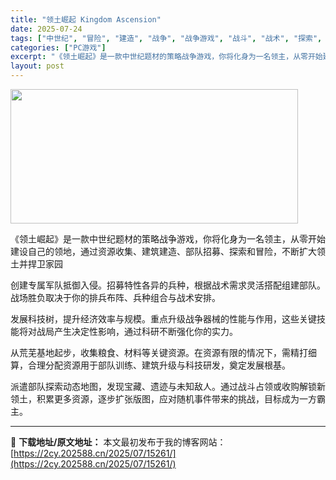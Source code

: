 ```yaml
---
title: "领土崛起 Kingdom Ascension"
date: 2025-07-24
tags: ["中世纪", "冒险", "建造", "战争", "战争游戏", "战斗", "战术", "探索", "策略", "策略战争"]
categories: ["PC游戏"]
excerpt: "《领土崛起》是一款中世纪题材的策略战争游戏，你将化身为一名领主，从零开始建设自己的领地，通过资源收集、建筑建造、部队招募、探索和冒险，不断扩大领土并捍卫家园 创建专属军队抵御入侵。招募特性各异的兵种，根据战术需求灵活搭配组建部队。战场胜负取决于你的排兵布阵、兵种组合与战术安排。 发展科技树，提升经济&hellip;"
layout: post
---
```


<img class="aligncenter size-full wp-image-15208" src="https://2cy.202588.cn/wp-content/uploads/2025/07/2025072414260092.webp" alt="" width="460" height="215" />

《领土崛起》是一款中世纪题材的策略战争游戏，你将化身为一名领主，从零开始建设自己的领地，通过资源收集、建筑建造、部队招募、探索和冒险，不断扩大领土并捍卫家园

创建专属军队抵御入侵。招募特性各异的兵种，根据战术需求灵活搭配组建部队。战场胜负取决于你的排兵布阵、兵种组合与战术安排。

发展科技树，提升经济效率与规模。重点升级战争器械的性能与作用，这些关键技能将对战局产生决定性影响，通过科研不断强化你的实力。

从荒芜基地起步，收集粮食、材料等关键资源。在资源有限的情况下，需精打细算，合理分配资源用于部队训练、建筑升级与科技研发，奠定发展根基。

派遣部队探索动态地图，发现宝藏、遗迹与未知敌人。通过战斗占领或收购解锁新领土，积累更多资源，逐步扩张版图，应对随机事件带来的挑战，目标成为一方霸主。

---
📖 **下载地址/原文地址：** 本文最初发布于我的博客网站：[https://2cy.202588.cn/2025/07/15261/](https://2cy.202588.cn/2025/07/15261/)
